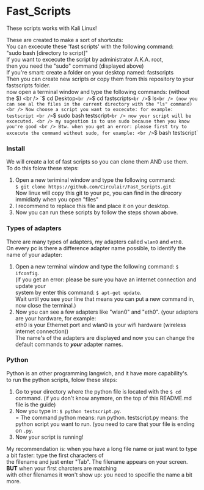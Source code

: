 # Fast_Scripts

These scripts works with Kali Linux!

These are created to make a sort of shortcuts: <br />
You can excecute these 'fast scripts' with the following command: <br />
"sudo bash [directory to script]" <br />
If you want to excecute the script by administrator A.K.A. root, <br />
then you need the "sudo" command (displayed above) <br />
If you're smart: create a folder on your desktop named: fastscripts <br />
Then you can create new scripts or copy them from this repository to your <br />
fastscripts folder. <br />
now open a terminal window and type the following commands: (without the $) <br />
`$ cd Desktop` <br />
`$ cd fastscripts` <br />
`$ ls` <br />
(now you can see al the files in the current directory with the "ls" command) <br />
Now choose a script you want to excecute: for example: testscript <br />
`$ sudo bash testscript` <br />
now your script will be excecuted. <br />
my sugestion is to use sudo because then you know you're good <br />
Btw. when you get an error: please first try to excecute the command without sudo, for example: <br />
`$ bash testscript` <br />


### Install

We will create a lot of fast scripts so you can clone them AND use them.<br />
To do this folow these steps:<br />
1. Open a new teriminal window and type the following command:<br />
`$ git clone https://github.com/Circulair/Fast_Scripts.git`<br />
Now linux will copy this git to your pc, you can find in the direcory immidiatly when you open "files"<br />
2. I recommend to replace this file and place it on your desktop.<br />
3. Now you can run these scripts by follow the steps shown above. <br />


### Types of adapters

There are many types of adapters, my adapters called `wlan0` and `eth0`.<br />
On every pc is there a difference adapter name possible, to identify the name of your adapter:<br />
1. Open a new terminal window and type the following command: `$ ifconfig`.<br />
(if you get an error: please be sure you have an internet connection and update your <br />
system by enter this command: `$ apt-get update`. <br />
Wait until you see your line that means you can put a new command in, now close the terminal.)<br />
2. Now you can see a few adapters like "wlan0" and "eth0". (your adapters are your hardware, for example:<br />
eth0 is your Ethernet port and wlan0 is your wifi hardware (wireless internet connection))<br />
The name's of the adapters are displayed and now you can change the default commands to **_your_** adapter names.<br />


### Python

Python is an other programming langwich, and it have more capability's.<br />
to run the python scripts, folow these steps:<br />
1. Go to your directory where the python file is located with the `$ cd` command. 
(if you don't know anymore, on the top of this README.md file is the guide)<br />
2. Now you type in: `$ python testscript.py`.<br />
= The command python means: run python. testscript.py means: the python script you want to run. 
(you need to care that your file is ending on `.py`.<br />
3. Now your script is running!<br />

My recommendation is: when you have a long file name or just want to type a bit faster: type the first characters of <br />
the filename and just enter "Tab". The filename appears on your screen. **BUT** when your first charcters are matching <br />
with other filenames it won't show up: you need to specifie the name a bit more. <br />
